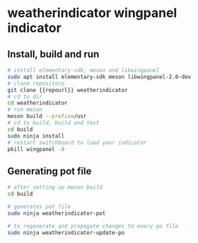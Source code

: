 # weatherindicator wingpanel indicator

## Install, build and run

```bash
# install elementary-sdk, meson and libwingpanel
sudo apt install elementary-sdk meson libwingpanel-2.0-dev
# clone repository
git clone {{repourl}} weatherindicator
# cd to dir
cd weatherindicator
# run meson
meson build --prefix=/usr
# cd to build, build and test
cd build
sudo ninja install
# restart switchboard to load your indicator
pkill wingpanel -9
```

## Generating pot file

```bash
# after setting up meson build
cd build

# generates pot file
sudo ninja weatherindicator-pot

# to regenerate and propagate changes to every po file
sudo ninja weatherindicator-update-po
```
